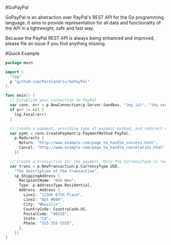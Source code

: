 #GoPayPal

GoPayPal is an abstraction over PayPal's REST API for the Go programming language. It aims to provide representation for all data and functionality of the API in a lightweight, safe and fast way.

Because the PayPal REST API is always being enhanced and improved, please file an issue if you find anything missing.

#Quick Example

``` go
package main

import (
  "log"
  p "github.com/Perelandric/GoPayPal"
)

func main() {
  // Establish your connection to PayPal
  var conn, err = p.NewConnection(p.Server.Sandbox, "(my id)", "(my secret)")
  if err != nil {
    log.Fatal(err)
  }

  // Create a payment, providing type of payment method, and redirect urls
  var pymt = conn.CreatePayment(p.PaymentMethod.PayPal,
    p.Redirects {
      Return: "http://www.example.com/page_to_handle_success.html",
      Cancel: "http://www.example.com/page_to_handle_cancelation.html",
    })

  // Create a transaction for the payment. Only the CurrencyType is required.
  var trans = p.NewTransaction(p.CurrencyType.USD,
    "The description of the transaction",
    &p.ShippingAddress {
      RecipientName: "Bob Woo",
      Type: p.AddressType.Residential,
      Address: Address {
      	Line1: "12345 67th Place",
        Line2: "Apt #890",
        City: "Whoville",
        CountryCode: CountryCode.US,
        PostalCode: "90210",
        State: "CA",
        Phone: "555-555-5555",
      },
    })
}
```
